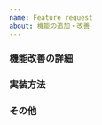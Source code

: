 ```yaml
---
name: Feature request
about: 機能の追加・改善
---
```


### 機能改善の詳細

<!-- What?Why?の観点で追加・改善する機能の説明を書いてください -->

### 実装方法

<!-- How?の観点で機能の説明を書いてください -->

### その他

<!-- 参考資料などあれば書いてください -->
